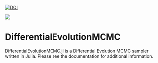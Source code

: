[![DOI](https://zenodo.org/badge/DOI/10.5281/zenodo.5083368.svg)](https://doi.org/10.5281/zenodo.5083368)

[![](https://img.shields.io/badge/docs-latest-blue.svg)](https://itsdfish.github.io/DifferentialEvolutionMCMC.jl/dev/)

# DifferentialEvolutionMCMC

DifferentialEvolutionMCMC.jl is a Differential Evolution MCMC sampler written in Julia. Please see the documentation for additional information.
